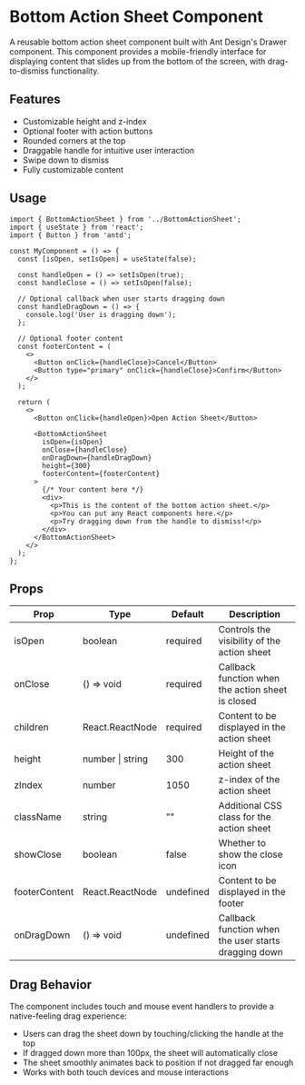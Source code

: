 # Bottom Action Sheet Component

A reusable bottom action sheet component built with Ant Design's Drawer component. This component provides a mobile-friendly interface for displaying content that slides up from the bottom of the screen, with drag-to-dismiss functionality.

## Features

- Customizable height and z-index
- Optional footer with action buttons
- Rounded corners at the top
- Draggable handle for intuitive user interaction
- Swipe down to dismiss
- Fully customizable content

## Usage

```tsx
import { BottomActionSheet } from '../BottomActionSheet';
import { useState } from 'react';
import { Button } from 'antd';

const MyComponent = () => {
  const [isOpen, setIsOpen] = useState(false);

  const handleOpen = () => setIsOpen(true);
  const handleClose = () => setIsOpen(false);
  
  // Optional callback when user starts dragging down
  const handleDragDown = () => {
    console.log('User is dragging down');
  };

  // Optional footer content
  const footerContent = (
    <>
      <Button onClick={handleClose}>Cancel</Button>
      <Button type="primary" onClick={handleClose}>Confirm</Button>
    </>
  );

  return (
    <>
      <Button onClick={handleOpen}>Open Action Sheet</Button>
      
      <BottomActionSheet
        isOpen={isOpen}
        onClose={handleClose}
        onDragDown={handleDragDown}
        height={300}
        footerContent={footerContent}
      >
        {/* Your content here */}
        <div>
          <p>This is the content of the bottom action sheet.</p>
          <p>You can put any React components here.</p>
          <p>Try dragging down from the handle to dismiss!</p>
        </div>
      </BottomActionSheet>
    </>
  );
};
```

## Props

| Prop | Type | Default | Description |
|------|------|---------|-------------|
| isOpen | boolean | required | Controls the visibility of the action sheet |
| onClose | () => void | required | Callback function when the action sheet is closed |
| children | React.ReactNode | required | Content to be displayed in the action sheet |
| height | number \| string | 300 | Height of the action sheet |
| zIndex | number | 1050 | z-index of the action sheet |
| className | string | "" | Additional CSS class for the action sheet |
| showClose | boolean | false | Whether to show the close icon |
| footerContent | React.ReactNode | undefined | Content to be displayed in the footer |
| onDragDown | () => void | undefined | Callback function when the user starts dragging down |

## Drag Behavior

The component includes touch and mouse event handlers to provide a native-feeling drag experience:

- Users can drag the sheet down by touching/clicking the handle at the top
- If dragged down more than 100px, the sheet will automatically close
- The sheet smoothly animates back to position if not dragged far enough
- Works with both touch devices and mouse interactions
